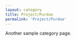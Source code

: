```yaml
---
layout: category
title: Project/Purdue
permalink: 'Project/Purdue'
---
```


Another sample category page.
